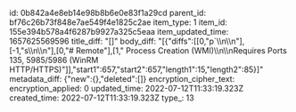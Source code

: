 id: 0b842a4e8eb14e98b8b6e0e83f1a29cd
parent_id: bf76c26b73f848e7ae549f4e1825c2ae
item_type: 1
item_id: 155e394b578a4f6287b9927a325c5eaa
item_updated_time: 1657625569596
title_diff: "[]"
body_diff: "[{\"diffs\":[[0,\"p`\\\n\\\n\"],[-1,\"s\\\n\\\n\"],[0,\"# Remote\"],[1,\" Process Creation (WMI)\\\n\\\nRequires Ports 135, 5985/5986 (WinRM HTTP/HTTPS)\"]],\"start1\":657,\"start2\":657,\"length1\":15,\"length2\":85}]"
metadata_diff: {"new":{},"deleted":[]}
encryption_cipher_text: 
encryption_applied: 0
updated_time: 2022-07-12T11:33:19.323Z
created_time: 2022-07-12T11:33:19.323Z
type_: 13